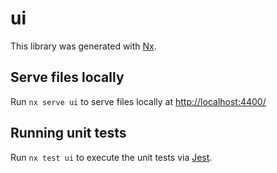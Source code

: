 # ui

This library was generated with [Nx](https://nx.dev).

## Serve files locally

Run `nx serve ui` to serve files locally at [http://localhost:4400/](http://localhost:4400/)

## Running unit tests

Run `nx test ui` to execute the unit tests via [Jest](https://jestjs.io).
